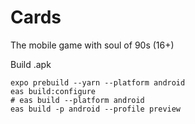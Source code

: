 # Cards

The mobile game with soul of 90s (16+)


Build .apk

    expo prebuild --yarn --platform android
    eas build:configure
    # eas build --platform android
    eas build -p android --profile preview

